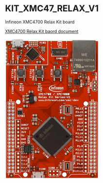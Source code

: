 # KIT_XMC47_RELAX_V1

Infineon XMC4700 Relax Kit board

[XMC4700 Relax Kit baord document](http://www.infineon.com/cms/en/product/evaluation-boards/KIT_XMC47_RELAX_V1/productType.html?productType=5546d46250cc1fdf0150f6bdcddb6ec7)

![XMC4700 Relax Kit](XMC4700_Relax_Kit.JPG)


